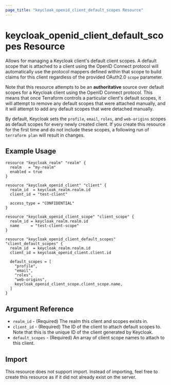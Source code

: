 ```yaml
---
page_title: "keycloak_openid_client_default_scopes Resource"
---
```


# keycloak\_openid\_client\_default\_scopes Resource

Allows for managing a Keycloak client's default client scopes. A default scope that is attached to a client using the
OpenID Connect protocol will automatically use the protocol mappers defined within that scope to build claims for this
client regardless of the provided OAuth2.0 `scope` parameter.

Note that this resource attempts to be an **authoritative** source over default scopes for a Keycloak client using the
OpenID Connect protocol. This means that once Terraform controls a particular client's default scopes, it will attempt to
remove any default scopes that were attached manually, and it will attempt to add any default scopes that were detached
manually.

By default, Keycloak sets the `profile`, `email`, `roles`, and `web-origins` scopes as default scopes for every newly
created client. If you create this resource for the first time and do not include these scopes, a following run of
`terraform plan` will result in changes.

## Example Usage

```hcl
resource "keycloak_realm" "realm" {
  realm   = "my-realm"
  enabled = true
}

resource "keycloak_openid_client" "client" {
  realm_id  = keycloak_realm.realm.id
  client_id = "test-client"

  access_type = "CONFIDENTIAL"
}

resource "keycloak_openid_client_scope" "client_scope" {
  realm_id = keycloak_realm.realm.id
  name     = "test-client-scope"
}

resource "keycloak_openid_client_default_scopes" "client_default_scopes" {
  realm_id  = keycloak_realm.realm.id
  client_id = keycloak_openid_client.client.id

  default_scopes = [
    "profile",
    "email",
    "roles",
    "web-origins",
    keycloak_openid_client_scope.client_scope.name,
  ]
}

```

## Argument Reference

- `realm_id` - (Required) The realm this client and scopes exists in.
- `client_id` - (Required) The ID of the client to attach default scopes to. Note that this is the unique ID of the client generated by Keycloak.
- `default_scopes` - (Required) An array of client scope names to attach to this client.

## Import

This resource does not support import. Instead of importing, feel free to create this resource
as if it did not already exist on the server.

